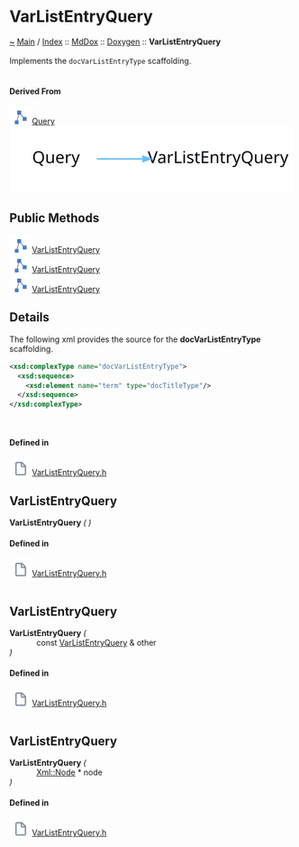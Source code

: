 <a id="varlistentryquery"></a>
<h1>VarListEntryQuery</h1>
<a id="classMdDox_1_1Doxygen_1_1VarListEntryQuery"></a>
<a id="mddoxdoxygenvarlistentryquery"></a>
<a href="https://github.com/CharlesCarley/MdDox">~</a>
<a href="indexpage.md#main">Main</a>
<span class="inline-text">/</span>
<a href="index.md#index">Index</a>
<span class="inline-text">::</span>
<a href="namespaceMdDox.md#mddox">MdDox</a>
<span class="inline-text">::</span>
<a href="namespaceMdDox_1_1Doxygen.md#doxygen">Doxygen</a>
<span class="inline-text">::</span>
<span class="bold-text"><b>VarListEntryQuery</b></span>
<br/>
<br/>
<span class="inline-text">Implements the </span>
<code class="typewriter">docVarListEntryType</code>
<span class="inline-text"> scaffolding. </span>
<br/>
<br/>
<a id="derived-from"></a>
<h4>Derived From</h4>
<span class="icon-list-item"><a href="classMdDox_1_1Doxygen_1_1Query.md#query" class="icon-list-item"><img src="../images/class24px.svg" class="icon-list-item"/><span class="icon-list-item">Query</span>
</a>
</span>
<br/>
<img src="../images/internal-diagram-76.dot.svg"/><br/>
<a id="public-methods"></a>
<h2>Public Methods</h2>
<span class="icon-list-item"><a href="#varlistentryquery" class="icon-list-item"><img src="../images/class24px.svg" class="icon-list-item"/><span class="icon-list-item">VarListEntryQuery</span>
</a>
</span>
<br/>
<span class="icon-list-item"><a href="#varlistentryquery" class="icon-list-item"><img src="../images/class24px.svg" class="icon-list-item"/><span class="icon-list-item">VarListEntryQuery</span>
</a>
</span>
<br/>
<span class="icon-list-item"><a href="#varlistentryquery" class="icon-list-item"><img src="../images/class24px.svg" class="icon-list-item"/><span class="icon-list-item">VarListEntryQuery</span>
</a>
</span>
<br/>
<a id="details"></a>
<h2>Details</h2>
<span class="inline-text">The following xml provides the source for the </span>
<span class="bold-text"><b>docVarListEntryType</b></span>
<span class="inline-text"> scaffolding.</span>

```xml
<xsd:complexType name="docVarListEntryType">
  <xsd:sequence>
    <xsd:element name="term" type="docTitleType"/>
  </xsd:sequence>
</xsd:complexType>
```
<br/>
<a id="defined-in"></a>
<h4>Defined in</h4>
<span class="icon-list-item"><a href="https://github.com/CharlesCarley/MdDox/blob/master/Tools/Doxygen/VarListEntryQuery.h#L44" class="icon-list-item"><img src="../images/file24px.svg" class="icon-list-item"/><span class="icon-list-item">VarListEntryQuery.h</span>
</a>
</span>
<br/>
<a id="varlistentryquery"></a>
<h2>VarListEntryQuery</h2>
<span class="bold-text"><b>VarListEntryQuery</b></span>
<span class="italic-text"><i>(</i></span>
<span class="italic-text"><i>)</i></span>
<a id="defined-in"></a>
<h4>Defined in</h4>
<span class="icon-list-item"><a href="https://github.com/CharlesCarley/MdDox/blob/master/Tools/Doxygen/VarListEntryQuery.h#L46" class="icon-list-item"><img src="../images/file24px.svg" class="icon-list-item"/><span class="icon-list-item">VarListEntryQuery.h</span>
</a>
</span>
<br/>
<br/>
<a id="varlistentryquery"></a>
<h2>VarListEntryQuery</h2>
<span class="bold-text"><b>VarListEntryQuery</b></span>
<span class="italic-text"><i>(</i></span>
<div class="paragraph">
<span class="paragraph"><img src="../images/horSpace24px.svg"/><span class="inline-text">const </span>
<a href="classMdDox_1_1Doxygen_1_1VarListEntryQuery.md#varlistentryquery">VarListEntryQuery</a>
<span class="inline-text"> &amp;</span>
<span class="inline-text">other</span>
</span>
</div>
<span class="italic-text"><i>)</i></span>
<a id="defined-in"></a>
<h4>Defined in</h4>
<span class="icon-list-item"><a href="https://github.com/CharlesCarley/MdDox/blob/master/Tools/Doxygen/VarListEntryQuery.h#L47" class="icon-list-item"><img src="../images/file24px.svg" class="icon-list-item"/><span class="icon-list-item">VarListEntryQuery.h</span>
</a>
</span>
<br/>
<br/>
<a id="varlistentryquery"></a>
<h2>VarListEntryQuery</h2>
<span class="bold-text"><b>VarListEntryQuery</b></span>
<span class="italic-text"><i>(</i></span>
<div class="paragraph">
<span class="paragraph"><img src="../images/horSpace24px.svg"/><a href="classMdDox_1_1Xml_1_1Node.md#xmlnode">Xml::Node</a>
<span class="inline-text"> *</span>
<span class="inline-text">node</span>
</span>
</div>
<span class="italic-text"><i>)</i></span>
<a id="defined-in"></a>
<h4>Defined in</h4>
<span class="icon-list-item"><a href="https://github.com/CharlesCarley/MdDox/blob/master/Tools/Doxygen/VarListEntryQuery.h#L49" class="icon-list-item"><img src="../images/file24px.svg" class="icon-list-item"/><span class="icon-list-item">VarListEntryQuery.h</span>
</a>
</span>
<br/>
<br/>
</div>
</div>
</body>
</html>
